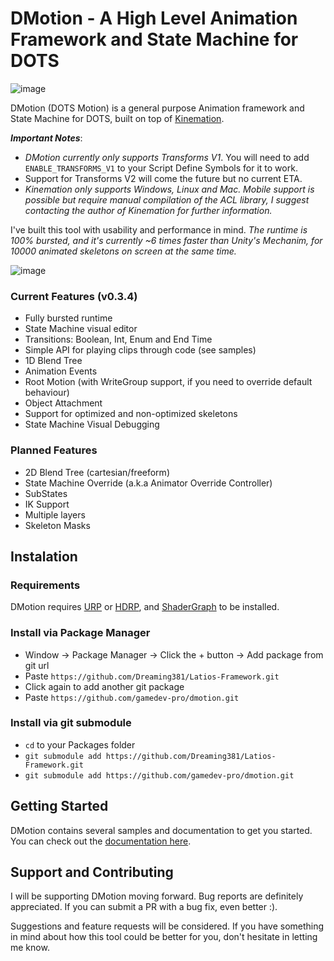 # DMotion - A High Level Animation Framework and State Machine for DOTS

![image](https://user-images.githubusercontent.com/15620434/181682232-5e1eec98-d521-4b24-88be-ce447283bb12.png)

DMotion (DOTS Motion) is a general purpose Animation framework and State Machine for DOTS, built on top of [Kinemation](https://github.com/Dreaming381/Latios-Framework/tree/master/Kinemation).

***Important Notes***:
  - *DMotion currently only supports Transforms V1*. You will need to add `ENABLE_TRANSFORMS_V1` to your Script Define Symbols for it to work.
  - Support for Transforms V2 will come the future but no current ETA.
  - *Kinemation only supports Windows, Linux and Mac. Mobile support is possible but require manual compilation of the ACL library, I suggest contacting the author of Kinemation for further information.*

I've built this tool with usability and performance in mind. *The runtime is 100% bursted, and it's currently ~6 times faster than Unity's Mechanim, for 10000 animated skeletons on screen at the same time.*

![image](https://user-images.githubusercontent.com/15620434/181847356-0f04a5e1-c5d4-4f6d-99c5-ecee51a379bb.png)

### Current Features (v0.3.4)

- Fully bursted runtime
- State Machine visual editor
- Transitions: Boolean, Int, Enum and End Time
- Simple API for playing clips through code (see samples)
- 1D Blend Tree
- Animation Events
- Root Motion (with WriteGroup support, if you need to override default behaviour)
- Object Attachment
- Support for optimized and non-optimized skeletons
- State Machine Visual Debugging

### Planned Features

- 2D Blend Tree (cartesian/freeform)
- State Machine Override (a.k.a Animator Override Controller)
- SubStates
- IK Support
- Multiple layers
- Skeleton Masks

## Instalation

### Requirements

DMotion requires [URP](https://docs.unity3d.com/Packages/com.unity.render-pipelines.universal@12.0/manual/InstallURPIntoAProject.html) or [HDRP](https://docs.unity3d.com/Packages/com.unity.render-pipelines.high-definition@12.1/manual/Upgrading-To-HDRP.html), and [ShaderGraph](https://docs.unity3d.com/Packages/com.unity.shadergraph@14.0/manual/Getting-Started.html) to be installed. 

### Install via Package Manager

- Window -> Package Manager -> Click the + button -> Add package from git url
- Paste `https://github.com/Dreaming381/Latios-Framework.git`
- Click again to add another git package
- Paste `https://github.com/gamedev-pro/dmotion.git`

### Install via git submodule

- `cd` to your Packages folder
- `git submodule add https://github.com/Dreaming381/Latios-Framework.git`
- `git submodule add https://github.com/gamedev-pro/dmotion.git`

## Getting Started

DMotion contains several samples and documentation to get you started. You can check out the [documentation here](https://github.com/gamedev-pro/dmotion/wiki/1.1-Getting-Started:-The-Basics).

## Support and Contributing

I will be supporting DMotion moving forward. Bug reports are definitely appreciated. If you can submit a PR with a bug fix, even better :).

Suggestions and feature requests will be considered. If you have something in mind about how this tool could be better for you, don't hesitate in letting me know.

